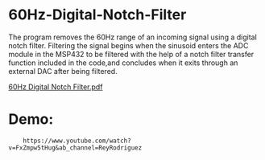 # 60Hz-Digital-Notch-Filter

The program removes the 60Hz range of an incoming signal using a digital notch filter. Filtering the signal begins when the sinusoid enters the ADC module in the MSP432 to be 
filtered with the help of a notch filter transfer function included in the code,and concludes when it exits through an external DAC after being filtered. 

[60Hz Digital Notch Filter.pdf](https://github.com/Rey-1/Digital-60Hz-Notch-Filter/files/7017894/60Hz.Digital.Notch.Filter.pdf)

# Demo: 
        https://www.youtube.com/watch?v=FxZmpw5tHug&ab_channel=ReyRodriguez


